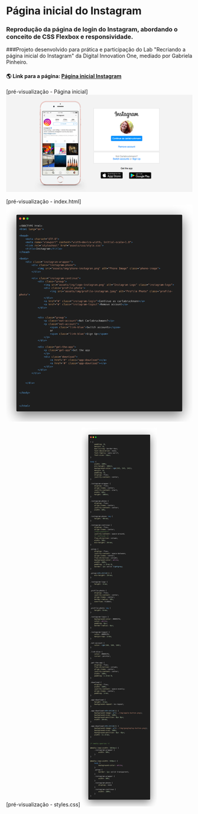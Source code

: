 # **Página inicial do Instagram**


### Reprodução da página de login do Instagram, abordando o conceito de CSS Flexbox e responsividade. 
###Projeto desenvolvido para prática e participação do Lab "Recriando a página inicial do Instagram" da Digital Innovation One, mediado por Gabriela Pinheiro.  




#### 🌎 Link para a página: [Página inicial Instagram](https://github.com/CarlaBruckmann/welcome-screen-instagram/blob/main/Instagram/index.html)


[pré-visualização - Página inicial]
![Preview](preview.png)

[pré-visualização - index.html]
![Preview](preview-index.png)

[pré-visualização - styles.css]
![Preview](preview-styles.png)
